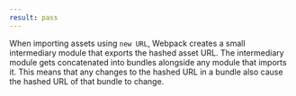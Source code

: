 ```yaml
---
result: pass
---
```


When importing assets using `new URL`, Webpack creates a small intermediary module that exports the hashed asset URL. The intermediary module gets concatenated into bundles alongside any module that imports it. This means that any changes to the hashed URL in a bundle also cause the hashed URL of that bundle to change.
